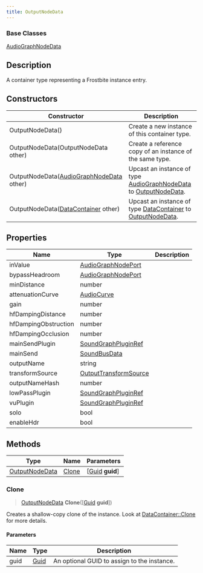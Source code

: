 ```yaml
---
title: OutputNodeData
---
```

### Base Classes

[AudioGraphNodeData](/vext/ref/fb/audiographnodedata/)

## Description

A container type representing a Frostbite instance entry.

## Constructors

| Constructor                                                               | Description                                                                                                         |
| ------------------------------------------------------------------------- | ------------------------------------------------------------------------------------------------------------------- |
| OutputNodeData()                                                          | Create a new instance of this container type.                                                                       |
| OutputNodeData(OutputNodeData other)                                      | Create a reference copy of an instance of the same type.                                                            |
| OutputNodeData([AudioGraphNodeData](/vext/ref/fb/audiographnodedata/) other)            | Upcast an instance of type [AudioGraphNodeData](/vext/ref/fb/audiographnodedata/) to [OutputNodeData](/vext/ref/fb/outputnodedata/).            |
| OutputNodeData([DataContainer](/vext/ref/shared/class/datacontainer) other) | Upcast an instance of type [DataContainer](/vext/ref/shared/class/datacontainer) to [OutputNodeData](/vext/ref/fb/outputnodedata/). |

## Properties

| Name                 | Type                                           | Description |
| -------------------- | ---------------------------------------------- | ----------- |
| inValue              | [AudioGraphNodePort](/vext/ref/fb/audiographnodeport/)       |             |
| bypassHeadroom       | [AudioGraphNodePort](/vext/ref/fb/audiographnodeport/)       |             |
| minDistance          | number                                         |             |
| attenuationCurve     | [AudioCurve](/vext/ref/fb/audiocurve/)                       |             |
| gain                 | number                                         |             |
| hfDampingDistance    | number                                         |             |
| hfDampingObstruction | number                                         |             |
| hfDampingOcclusion   | number                                         |             |
| mainSendPlugin       | [SoundGraphPluginRef](/vext/ref/fb/soundgraphpluginref/)     |             |
| mainSend             | [SoundBusData](/vext/ref/fb/soundbusdata/)                   |             |
| outputName           | string                                         |             |
| transformSource      | [OutputTransformSource](/vext/ref/fb/outputtransformsource/) |             |
| outputNameHash       | number                                         |             |
| lowPassPlugin        | [SoundGraphPluginRef](/vext/ref/fb/soundgraphpluginref/)     |             |
| vuPlugin             | [SoundGraphPluginRef](/vext/ref/fb/soundgraphpluginref/)     |             |
| solo                 | bool                                           |             |
| enableHdr            | bool                                           |             |

## Methods

| Type                             | Name            | Parameters                                     |
| -------------------------------- | --------------- | ---------------------------------------------- |
| [OutputNodeData](/vext/ref/fb/outputnodedata/) | [Clone](#clone) | \[[Guid](/vext/ref/shared/class/guid) **guid**\] |

### Clone

> [OutputNodeData](/vext/ref/fb/outputnodedata/) **Clone**(\[[Guid](/vext/ref/shared/class/guid) **guid**\])

Creates a shallow-copy clone of the instance. Look at [DataContainer::Clone](/vext/ref/shared/class/datacontainer#clone) for more details.

#### Parameters

| Name | Type         | Description                                 |
| ---- | ------------ | ------------------------------------------- |
| guid | [Guid](/vext/ref/shared/class/guid/) | An optional GUID to assign to the instance. |
